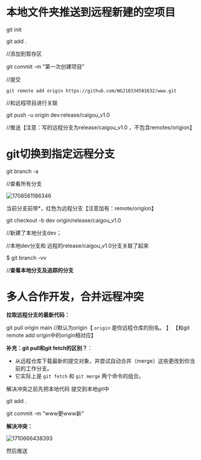 

# 本地文件夹推送到远程新建的空项目

git init



git add .  

//添加到暂存区



git commit -m "第一次创建项目"

//提交



```
git remote add origin https://github.com/WGJ18334581632/www.git
```

//和远程项目进行关联



git push -u origin dev:release/caigou_v1.0 

//推送【注意：写的远程分支为release/caigou_v1.0 ，不包含remotes/origion】



# git切换到指定远程分支

git branch -a 

//查看所有分支

![1708561186346](C:\Users\WGJ\AppData\Roaming\Typora\typora-user-images\1708561186346.png)

当前分支前带*，红色为远程分支【注意加有：remote/origion】



git checkout -b dev origin/release/caigou_v1.0

//新建了本地分支dev；

//本地dev分支和 远程的release/caigou_v1.0分支关联了起来



$ git branch -vv

//**查看本地分支及追踪的分支**



# 多人合作开发，合并远程冲突

**拉取远程分支的最新代码：**

git pull origin main //默认为origin【 `origin` 是你远程仓库的别名。 】 【和git remote add origin中的origin相对应】



**补充：git pull和git fetch的区别？**：

- 从远程仓库下载最新的提交对象，并尝试自动合并（merge）这些更改到你当前的工作分支。
- 它实际上是 `git fetch` 和 `git merge` 两个命令的组合。



解决冲突之前先把本地代码 提交到本地git中

git add .

git commit -m "www更www新"



**解决冲突：**

![1710666438393](C:\Users\WGJ\AppData\Roaming\Typora\typora-user-images\1710666438393.png)



然后推送